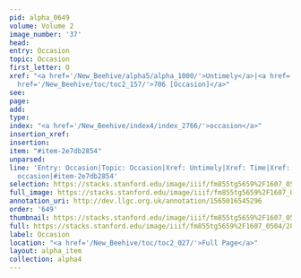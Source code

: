 ```yaml
---
pid: alpha_0649
volume: Volume 2
image_number: '37'
head: 
entry: Occasion
topic: Occasion
first_letter: O
xref: "<a href='/New_Beehive/alpha5/alpha_1000/'>Untimely</a>|<a href='/New_Beehive/alpha5/alpha_0947/'>Time</a>|<a
  href='/New_Beehive/toc/toc2_157/'>706 [Occasion]</a>"
see: 
page: 
add: 
type: 
index: "<a href='/New_Beehive/index4/index_2766/'>occasion</a>"
insertion_xref: 
insertion: 
item: "#item-2e7db2854"
unparsed: 
line: 'Entry: Occasion|Topic: Occasion|Xref: Untimely|Xref: Time|Xref: 706 [Occasion]|Index:
  occasion|#item-2e7db2854'
selection: https://stacks.stanford.edu/image/iiif/fm855tg5659%2F1607_0504/280,1098,3091,397/full/0/default.jpg
full_image: https://stacks.stanford.edu/image/iiif/fm855tg5659%2F1607_0504/full/full/0/default.jpg
annotation_uri: http://dev.llgc.org.uk/annotation/1565016545296
order: '649'
thumbnail: https://stacks.stanford.edu/image/iiif/fm855tg5659%2F1607_0504/280,1098,600,180/250,/0/default.jpg
full: https://stacks.stanford.edu/image/iiif/fm855tg5659%2F1607_0504/280,1098,3091,397/full/0/default.jpg
label: Occasion
location: "<a href='/New_Beehive/toc/toc2_027/'>Full Page</a>"
layout: alpha_item
collection: alpha4
---
```

